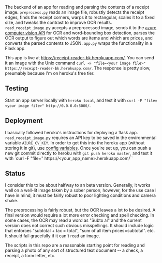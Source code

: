 The backend of an app for reading and parsing the contents of a receipt image. `preprocess.py` reads an image file, robustly detects the receipt edges, finds the receipt corners, warps it to rectangular, scales it to a fixed size, and tweaks the contrast to improve OCR results. `read_receipt_image.py` accepts a preprocessed image, sends it to the [azure computer vision API](https://azure.microsoft.com/en-us/services/cognitive-services/computer-vision/) for OCR and word-bounding box detection, parses the OCR output to figure out which words are items and which are prices, and converts the parsed contents to JSON. `app.py` wraps the functionality in a Flask app. 

This app is live at https://receipt-reader-bk.herokuapp.com/. You can send it an image with the Unix command `curl -F "file=<your image file>" https://receipt-reader-bk.herokuapp.com/`. The response is pretty slow, preumably because I'm on heroku's free tier.


## Testing

Start an app server locally with `heroku local`, and test it with `curl -F "file=<your image file>" http://0.0.0.0:5000/`. 


## Deployment

I basically followed heroku's instructions for deploying a flask app. `read_receipt_image.py` requires an API key to be saved in the environmental variable `AZURE_CV_KEY`. In order to get this into the heroku app (without storing it in git), use [config variables](https://devcenter.heroku.com/articles/config-vars). Once you're set up, you can push a new git commit directly to heroku with `git push heroku master`, and test it with `curl -F "file=<your image file>" https://<your_app_name>.herokuapp.com/``


## Status

I consider this to be about halfway to an beta version. Generally, it works well on a well-lit image taken by a sober person; however, for the use case I have in mind, it must be fairly robust to poor lighting conditions and camera shake.

The preprocessing is fairly robust, but the OCR leaves a lot to be desired. A final version would require a lot more error checking and spell checking. In some cases, the OCR may read a word as "Subto al" and the current version does not correct such obvious misspellings. It should include logic that enforces "subtotal + tax = total", "sum of all item prices=subtotal". etc. It should fail gracefully if it can't read an image. 

The scripts in this repo are a reasonable starting point for reading and parsing a photo of any sort of structured text document -- a check, a receipt, a form letter, etc.